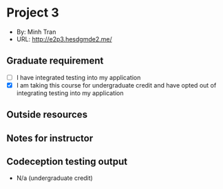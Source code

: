 # Project 3
+ By: Minh Tran
+ URL: <http://e2p3.hesdgmde2.me/>

## Graduate requirement
+ [ ] I have integrated testing into my application
+ [x] I am taking this course for undergraduate credit and have opted out of integrating testing into my application

## Outside resources


## Notes for instructor


## Codeception testing output
- N/a (undergraduate credit)